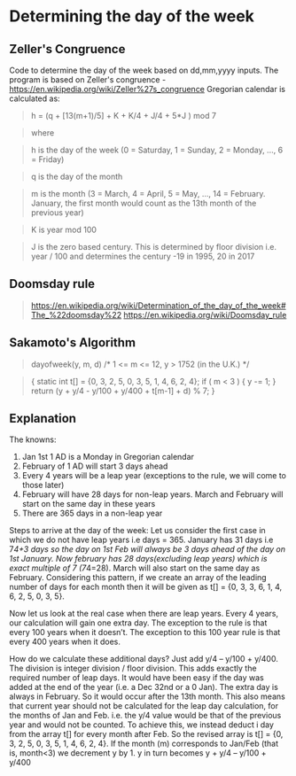 Determining the day of the week
====================================
Zeller's Congruence
---------------------
Code to determine the day of the week based on dd,mm,yyyy inputs. 
The program is based on Zeller's congruence - https://en.wikipedia.org/wiki/Zeller%27s_congruence
Gregorian calendar is calculated as:

> h = (q + [13(m+1)/5] + K + K/4 + J/4 + 5*J ) mod 7

> where

> h is the day of the week (0 = Saturday, 1 = Sunday, 2 = Monday, ..., 6 = Friday)

> q is the day of the month

> m is the month (3 = March, 4 = April, 5 = May, ..., 14 = February. January, the first month would count as the 13th month of the previous year)

> K is year mod 100

> J is the zero based century. This is determined by floor division i.e. year / 100 and determines the century -19 in 1995, 20 in 2017

Doomsday rule
------------------
> https://en.wikipedia.org/wiki/Determination_of_the_day_of_the_week#The_%22doomsday%22
> https://en.wikipedia.org/wiki/Doomsday_rule

Sakamoto's Algorithm
------------------------
> dayofweek(y, m, d)	/* 1 <= m <= 12,  y > 1752 (in the U.K.) */

> {
>    static int t[] = {0, 3, 2, 5, 0, 3, 5, 1, 4, 6, 2, 4};
>    if ( m < 3 )
>    {
>        y -= 1;
>    }
>    return (y + y/4 - y/100 + y/400 + t[m-1] + d) % 7;
> }

Explanation
---------------
The knowns:
1. Jan 1st 1 AD is a Monday in Gregorian calendar
2. February of 1 AD will start 3 days ahead
3. Every 4 years will be a leap year (exceptions to the rule, we will come to those later)
4. February will have 28 days for non-leap years. March and February will start on the same day in these years
5. There are 365 days in a non-leap year

Steps to arrive at the day of the week:
Let us consider the first case in which we do not have leap years i.e days = 365. 
January has 31 days i.e 7*4+3 days so the day on 1st Feb will always be 3 days ahead of the day on 1st January. 
Now february has 28 days(excluding leap years) which is exact multiple of 7 (7*4=28). March will also start on the same day as February. 
Considering this pattern, if we create an array of the leading number of days for each month then it will be given as t[] = {0, 3, 3, 6, 1, 4, 6, 2, 5, 0, 3, 5}. 

Now let us look at the real case when there are leap years. Every 4 years, our calculation will gain one extra day. 
The exception to the rule is that every 100 years when it doesn’t. The exception to this 100 year rule is that every 400 years when it does. 

How do we calculate these additional days? Just add y/4 – y/100 + y/400. The division is integer division / floor division. 
This adds exactly the required number of leap days.
It would have been easy if the day was added at the end of the year (i.e. a Dec 32nd or a 0 Jan). The extra day is always in February. So it would occur after the 13th month.
This also means that current year should not be calculated for the leap day calculation, for the months of Jan and Feb. i.e. the y/4 value would be that of the previous year and would not be counted. 
To achieve this, we instead deduct i day from the array t[] for every month after Feb.
So the revised array is t[] = {0, 3, 2, 5, 0, 3, 5, 1, 4, 6, 2, 4}.
If the month (m) corresponds to Jan/Feb (that is, month<3) we decrement y by 1. 
y in turn becomes y + y/4 – y/100 + y/400
